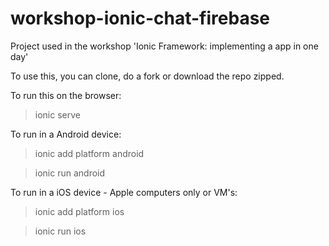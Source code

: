 # workshop-ionic-chat-firebase
Project used in the workshop 'Ionic Framework: implementing a app in one day'

To use this, you can clone, do a fork or download the repo zipped.

To run this on the browser:

> ionic serve

To run in a Android device:

> ionic add platform android

> ionic run android

To run in a iOS device - Apple computers only or VM's:

> ionic add platform ios

> ionic run ios
